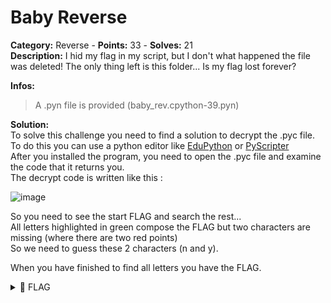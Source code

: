 # Baby Reverse

**Category:** Reverse - **Points:** 33 - **Solves:** 21\
**Description:** I hid my flag in my script, but I don't what happened the file was deleted! The only thing left is this folder... Is my flag lost forever?

**Infos:**

> A .pyn file is provided (baby\_rev.cpython-39.pyn)

**Solution:**\
To solve this challenge you need to find a solution to decrypt the .pyc file.\
To do this you can use a python editor like [EduPython](http://maths-sciences-lp.ac-amiens.fr/568-edupython.html) or [PyScripter](https://sourceforge.net/projects/pyscripter/)\
After you installed the program, you need to open the .pyc file and examine the code that it returns you.\
The decrypt code is written like this :

![image](https://user-images.githubusercontent.com/90919471/133919974-bcb7caca-39db-43c0-a323-366ccc35cffe.png)

So you need to see the start FLAG and search the rest...\
All letters highlighted in green compose the FLAG but two characters are missing (where there are two red points)\
So we need to guess these 2 characters (n and y).

When you have finished to find all letters you have the FLAG.

<details>

<summary><span data-gb-custom-inline data-tag="emoji" data-code="1f6a9">🚩</span> FLAG</summary>

```
DVC{py7h0n_b1n4ry}
```

</details>

